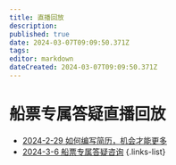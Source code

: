 ```yaml
---
title: 直播回放
description: 
published: true
date: 2024-03-07T09:09:50.371Z
tags: 
editor: markdown
dateCreated: 2024-03-07T09:09:50.371Z
---
```


# 船票专属答疑直播回放
- [2024-2-29 如何编写简历，机会才能更多](/live_playback/2024-2-29)
- [2024-3-6 船票专属答疑咨询](/live_playback/2024-3-6)
{.links-list}
